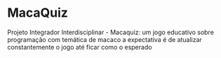 # MacaQuiz
Projeto Integrador Interdisciplinar - Macaquiz: um jogo educativo sobre programação com temática de macaco
a expectativa é de atualizar constantemente o jogo até ficar como o esperado 
